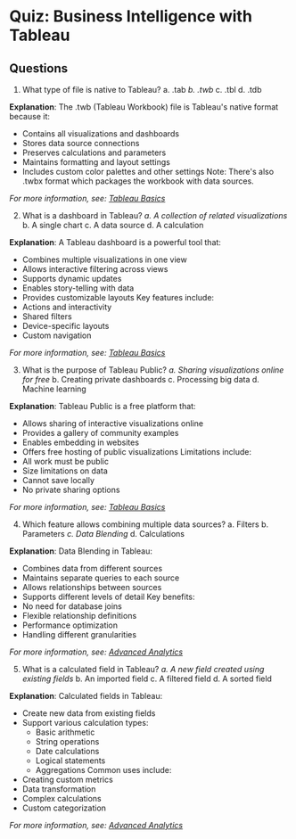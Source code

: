 # Quiz: Business Intelligence with Tableau

## Questions

1. What type of file is native to Tableau?
   a. .tab
   _b. .twb_
   c. .tbl
   d. .tdb

**Explanation**: The .twb (Tableau Workbook) file is Tableau's native format because it:
- Contains all visualizations and dashboards
- Stores data source connections
- Preserves calculations and parameters
- Maintains formatting and layout settings
- Includes custom color palettes and other settings
Note: There's also .twbx format which packages the workbook with data sources.

*For more information, see: [Tableau Basics](../3.3-bi-with-tableau/tableau-basics.md)*

2. What is a dashboard in Tableau?
   _a. A collection of related visualizations_
   b. A single chart
   c. A data source
   d. A calculation

**Explanation**: A Tableau dashboard is a powerful tool that:
- Combines multiple visualizations in one view
- Allows interactive filtering across views
- Supports dynamic updates
- Enables story-telling with data
- Provides customizable layouts
Key features include:
- Actions and interactivity
- Shared filters
- Device-specific layouts
- Custom navigation

*For more information, see: [Tableau Basics](../3.3-bi-with-tableau/tableau-basics.md)*

3. What is the purpose of Tableau Public?
   _a. Sharing visualizations online for free_
   b. Creating private dashboards
   c. Processing big data
   d. Machine learning

**Explanation**: Tableau Public is a free platform that:
- Allows sharing of interactive visualizations online
- Provides a gallery of community examples
- Enables embedding in websites
- Offers free hosting of public visualizations
Limitations include:
- All work must be public
- Size limitations on data
- Cannot save locally
- No private sharing options

*For more information, see: [Tableau Basics](../3.3-bi-with-tableau/tableau-basics.md)*

4. Which feature allows combining multiple data sources?
   a. Filters
   b. Parameters
   _c. Data Blending_
   d. Calculations

**Explanation**: Data Blending in Tableau:
- Combines data from different sources
- Maintains separate queries to each source
- Allows relationships between sources
- Supports different levels of detail
Key benefits:
- No need for database joins
- Flexible relationship definitions
- Performance optimization
- Handling different granularities

*For more information, see: [Advanced Analytics](../3.3-bi-with-tableau/advanced-analytics.md)*

5. What is a calculated field in Tableau?
   _a. A new field created using existing fields_
   b. An imported field
   c. A filtered field
   d. A sorted field

**Explanation**: Calculated fields in Tableau:
- Create new data from existing fields
- Support various calculation types:
  * Basic arithmetic
  * String operations
  * Date calculations
  * Logical statements
  * Aggregations
Common uses include:
- Creating custom metrics
- Data transformation
- Complex calculations
- Custom categorization

*For more information, see: [Advanced Analytics](../3.3-bi-with-tableau/advanced-analytics.md)*
